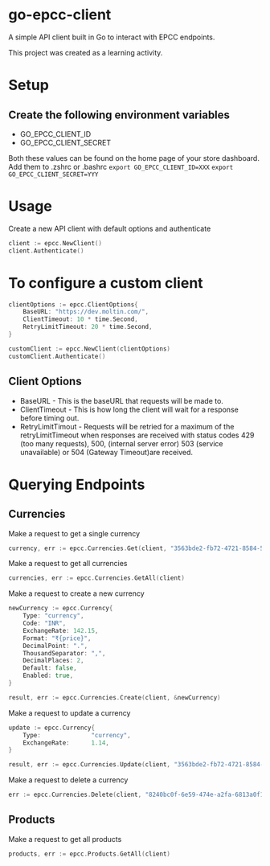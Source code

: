 # go-epcc-client
A simple API client built in Go to interact with EPCC endpoints.

This project was created as a learning activity.

# Setup
## Create the following environment variables
* GO_EPCC_CLIENT_ID 
* GO_EPCC_CLIENT_SECRET

Both these values can be found on the home page of your store dashboard.
Add them to .zshrc or .bashrc
`export GO_EPCC_CLIENT_ID=XXX`
`export GO_EPCC_CLIENT_SECRET=YYY`


# Usage
Create a new API client with default options and authenticate
```go
client := epcc.NewClient()
client.Authenticate()
```

# To configure a custom client
```go
clientOptions := epcc.ClientOptions{
	BaseURL: "https://dev.moltin.com/",
	ClientTimeout: 10 * time.Second,
	RetryLimitTimeout: 20 * time.Second,
}

customClient := epcc.NewClient(clientOptions)
customClient.Authenticate()
```

## Client Options
* BaseURL - This is the baseURL that requests will be made to.
* ClientTimeout - This is how long the client will wait for a response before timing out.
* RetryLimitTimout - Requests will be retried for a maximum of the retryLimitTimeout when responses are received with status codes 429 (too many requests), 500, (internal server error) 503 (service unavailable) or 504 (Gateway Timeout)are received. 

# Querying Endpoints

## Currencies 
Make a request to get a single currency
```go
currency, err := epcc.Currencies.Get(client, "3563bde2-fb72-4721-8584-504058f63780")
```

Make a request to get all currencies
```go
currencies, err := epcc.Currencies.GetAll(client)
```

Make a request to create a new currency
```go
newCurrency := epcc.Currency{
	Type: "currency",
	Code: "INR",
	ExchangeRate: 142.15,
	Format: "₹{price}",
	DecimalPoint: ".",
	ThousandSeparator: ",",
	DecimalPlaces: 2,
	Default: false,
	Enabled: true,
}

result, err := epcc.Currencies.Create(client, &newCurrency)
```

Make a request to update a currency
```go
update := epcc.Currency{
	Type:              "currency",
	ExchangeRate:      1.14,
}

result, err := epcc.Currencies.Update(client, "3563bde2-fb72-4721-8584-504058f63780", &update)
```

Make a request to delete a currency
```go
err := epcc.Currencies.Delete(client, "8240bc0f-6e59-474e-a2fa-6813a0f1b713")
```

## Products
Make a request to get all products
```go
products, err := epcc.Products.GetAll(client)
```

